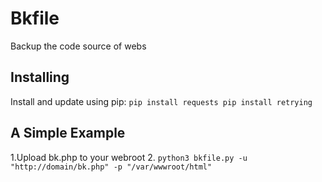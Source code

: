 # Bkfile
Backup the code source of webs
## Installing
Install and update using pip:
``
pip install requests
pip install retrying
``

## A Simple Example
1.Upload bk.php to your webroot
2.
``
python3 bkfile.py -u "http://domain/bk.php" -p "/var/wwwroot/html"
``

